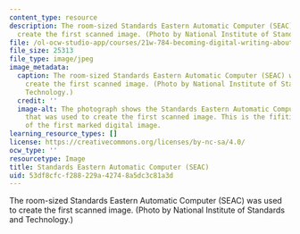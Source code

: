 ```yaml
---
content_type: resource
description: The room-sized Standards Eastern Automatic Computer (SEAC) was used to
  create the first scanned image. (Photo by National Institute of Standards and Technology.)
file: /ol-ocw-studio-app/courses/21w-784-becoming-digital-writing-about-media-change-fall-2009/53df8cfcf288229a42748a5dc3c81a3d_21w-784f09.jpg
file_size: 25313
file_type: image/jpeg
image_metadata:
  caption: The room-sized Standards Eastern Automatic Computer (SEAC) was used to
    create the first scanned image. (Photo by National Institute of Standards and
    Technology.)
  credit: ''
  image-alt: The photograph shows the Standards Eastern Automatic Computer (SEAC)
    that was used to create the first scanned image. This is the fifitieth anniversary
    of the first marked digital image.
learning_resource_types: []
license: https://creativecommons.org/licenses/by-nc-sa/4.0/
ocw_type: ''
resourcetype: Image
title: Standards Eastern Automatic Computer (SEAC)
uid: 53df8cfc-f288-229a-4274-8a5dc3c81a3d
---
```

The room-sized Standards Eastern Automatic Computer (SEAC) was used to create the first scanned image. (Photo by National Institute of Standards and Technology.)
